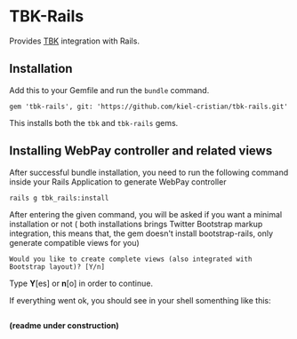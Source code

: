 TBK-Rails
=========

Provides [TBK][tbk] integration with Rails.

 [tbk]: http://sagmor.com/tbk/


Installation
------------

Add this to your Gemfile and run the `bundle` command.

```
gem 'tbk-rails', git: 'https://github.com/kiel-cristian/tbk-rails.git'
```

This installs both the `tbk` and `tbk-rails` gems.


Installing WebPay controller and related views 
----------------------------------------------

After successful bundle installation, you need to run the following command inside your Rails Application to generate WebPay controller

```
rails g tbk_rails:install
```

After entering the given command, you will be asked if you want a minimal installation or not ( both installations brings Twitter Bootstrap markup integration,
this means that, the gem doesn't install bootstrap-rails, only generate compatible views for you)


```
Would you like to create complete views (also integrated with Bootstrap layout)? [Y/n]
```

Type __Y__[es] or __n__[o] in order to continue.

If everything went ok, you should see in your shell somenthing like this:

```

```

__(readme under construction)__
